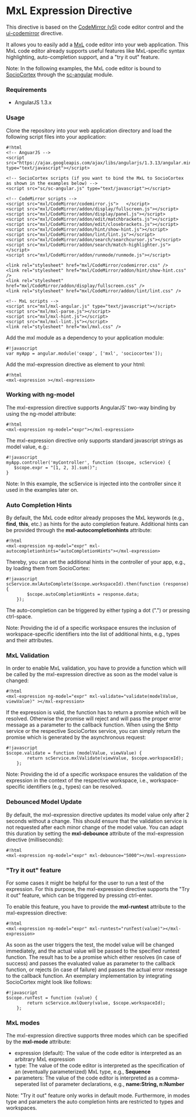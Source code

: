 # MxL Expression Directive #

This directive is based on the [CodeMirror (v5)](http://codemirror.net/) code editor control and the [ui-codemirror](github.com/angular-ui/ui-codemirror) directive. 

It allows you to easily add a [MxL](http://131.159.30.153/pages/nnpd6s1j1hsm/MxL-Documentation) code editor into your web application. This MxL code editor already supports useful features like MxL-specific syntax highlighting, auto-completion support, and a "try it out" feature.

Note: In the following examples, the MxL code editor is bound to [SocioCortex](http://sebischair.github.io/dist/index.html) through the [sc-angular](bitbucket.org/sebischair/sc-angular) module.

### Requirements ###
* AngularJS 1.3.x

### Usage ###

Clone the repository into your web application directory and load the following script files into your application:

```
#!html
<!-- AnguarJS -->
<script src="https://ajax.googleapis.com/ajax/libs/angularjs/1.3.13/angular.min.js" type="text/javascript"></script>

<!-- SocioCortex scripts (if you want to bind the MxL to SocioCortex as shown in the examples below) -->
<script src="sc/sc-angular.js" type="text/javascript"></script>

<!-- CodeMirror scripts -->
<script src="mxl/CodeMirror/codemirror.js">   </script>
<script src="mxl/CodeMirror/addon/display/fullscreen.js"></script>
<script src="mxl/CodeMirror/addon/display/panel.js"></script>
<script src="mxl/CodeMirror/addon/edit/matchbrackets.js"></script>
<script src="mxl/CodeMirror/addon/edit/closebrackets.js"></script>
<script src="mxl/CodeMirror/addon/hint/show-hint.js"></script>
<script src="mxl/CodeMirror/addon/lint/lint.js"></script>
<script src="mxl/CodeMirror/addon/search/searchcursor.js"></script>
<script src="mxl/CodeMirror/addon/search/match-highlighter.js"></script>
<script src="mxl/CodeMirror/addon/runmode/runmode.js"></script>

<link rel="stylesheet" href="mxl/CodeMirror/codemirror.css" />
<link rel="stylesheet" href="mxl/CodeMirror/addon/hint/show-hint.css" />
<link rel="stylesheet" href="mxl/CodeMirror/addon/display/fullscreen.css" />
<link rel="stylesheet" href="mxl/CodeMirror/addon/lint/lint.css" />

<!-- MxL scripts -->
<script src="mxl/mxl-angular.js" type="text/javascript"></script>
<script src="mxl/mxl-parse.js"></script>
<script src="mxl/mxl-hint.js"></script>
<script src="mxl/mxl-lint.js"></script>
<link rel="stylesheet" href="mxl/mxl.css" />
```
Add the mxl module as a dependency to your application module:

```
#!javascript
var myApp = angular.module('ceapp', ['mxl', 'sociocortex']);
```
Add the mxl-expression directive as element to your html:
```
#!html
<mxl-expression ></mxl-expression>
```
### Working with ng-model ###
The mxl-expression directive supports AngularJS' two-way binding by using the ng-model attribute:

```
#!html
<mxl-expression ng-model="expr"></mxl-expression>
```
The mxl-expression directive only supports standard javascript strings as model value, e.g.:
```
#!javascript
myApp.controller('myController', function ($scope, scService) {
   $scope.expr = "[1, 2, 3].sum()";
}
```
Note: In this example, the scService is injected into the controller since it used in the examples later on.
### Auto Completion Hints ###
By default, the MxL code editor already proposes the MxL keywords (e.g., **find**, **this**, etc.) as hints for the auto completion feature.
Additional hints can be provided through the **mxl-autocompletionhints** attribute:

```
#!html
<mxl-expression ng-model="expr" mxl-autocompletionhints="autoCompletionHints"></mxl-expression>
```
Thereby, you can set the additional hints in the controller of your app, e.g., by loading them from SocioCortex:
```
#!javascript
scService.mxlAutoComplete($scope.workspaceId).then(function (response) {
        $scope.autoCompletionHints = response.data;
    });
```
The auto-completion can be triggered by either typing a dot (".") or pressing ctrl-space.

Note: Providing the id of a specific workspace ensures the inclusion of workspace-specific identifiers into the list of additional hints, e.g., types and their attributes.

### MxL Validation ###
In order to enable MxL validation, you have to provide a function which will be called by the mxl-expression directive as soon as the model value is changed:
```
#!html
<mxl-expression ng-model="expr" mxl-validate="validate(modelValue, viewValue)" ></mxl-expression>
```
If the expression is valid, the function has to return a promise which will be resolved. Otherwise the promise will reject and will pass the proper error message as a parameter to the callback function. 
When using the $http service or the respective SocioCortex service, you can simply return the promise which is generated by the asynchronous request:
```
#!javascript
$scope.validate = function (modelValue, viewValue) {
        return scService.mxlValidate(viewValue, $scope.workspaceId);
    };
```
Note: Providing the id of a specific workspace ensures the validation of the expression in the context of the respective workspace, i.e., workspace-specific identifiers (e.g., types) can be resolved.

### Debounced Model Update ###
By default, the mxl-expression directive updates its model value only after 2 seconds without a change. This should ensure that the validation service is not requested after each minor change of the model value.
You can adapt this duration by setting the **mxl-debounce** attribute of the mxl-expression directive (milliseconds):
```
#!html
<mxl-expression ng-model="expr" mxl-debounce="5000"></mxl-expression>
```
### "Try it out" feature ###
For some cases it might be helpful for the user to run a test of the expression. For this purpose, the mxl-expression directive supports the "Try it out" feature, which can be triggered by pressing ctrl-enter.

To enable this feature, you have to provide the **mxl-runtest** attribute to the mxl-expression directive:
```
#!html
<mxl-expression ng-model="expr" mxl-runtest="runTest(value)"></mxl-expression>
```
As soon as the user triggers the test, the model value will be changed immediately, and the actual value will be passed to the specified runtest function. The result has to be a promise which either resolves (in case of success) and passes the evaluated value as parameter to the callback function, or rejects (in case of failure) and passes the actual error message to the callback function.
An exemplary implementation by integrating SocioCortex might look like follows:
```
#!javascript
$scope.runTest = function (value) {
        return scService.mxlQuery(value, $scope.workspaceId);
    };
```
### MxL modes ###
The mxl-expression directive supports three modes which can be specified by the **mxl-mode** attribute:
* expression (default): The value of the code editor is interpreted as an arbitrary MxL expression
* type: The value of the code editor is interpreted as the specification of an (eventually parameterized) MxL type, e.g., **Sequence<Number>**
* parameters: The value of the code editor is interpreted as a comma-seperated list of parameter declarations, e.g., **name:String, n:Number**

Note: "Try it out" feature only works in default mode. Furthermore, in modes type and parameters the auto completion hints are restricted to types and workspaces.